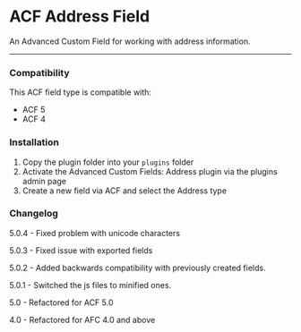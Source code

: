 # ACF Address Field

An Advanced Custom Field for working with address information.

-----------------------

### Compatibility

This ACF field type is compatible with:

* ACF 5
* ACF 4

### Installation

1. Copy the plugin folder into your `plugins` folder
2. Activate the Advanced Custom Fields: Address plugin via the plugins admin page
3. Create a new field via ACF and select the Address type

### Changelog
5.0.4 - Fixed problem with unicode characters

5.0.3 - Fixed issue with exported fields

5.0.2 - Added backwards compatibility with previously created fields.

5.0.1 - Switched the js files to minified ones.

5.0 - Refactored for ACF 5.0

4.0 - Refactored for AFC 4.0 and above